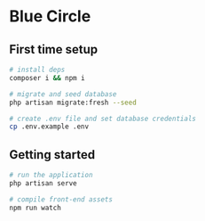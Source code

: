 # Blue Circle

## First time setup

```sh
# install deps
composer i && npm i

# migrate and seed database
php artisan migrate:fresh --seed

# create .env file and set database credentials
cp .env.example .env
```

## Getting started

```sh
# run the application
php artisan serve

# compile front-end assets
npm run watch
```
